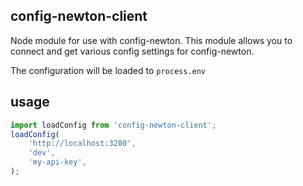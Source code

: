 ## config-newton-client

Node module for use with config-newton. This module allows you
to connect and get various config settings for config-newton.

The configuration will be loaded to `process.env`

## usage

```javascript
import loadConfig from 'config-newton-client';
loadConfig(
    'http://localhost:3200',
    'dev',
    'my-api-key',
);
```
